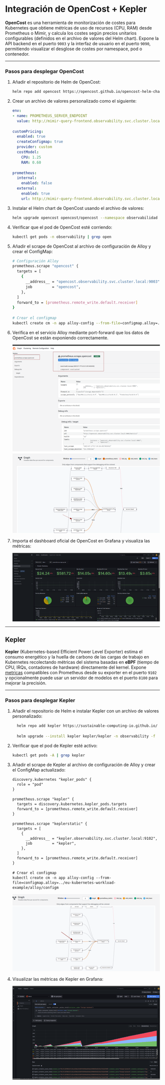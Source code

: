 # Integración de OpenCost + Kepler

**OpenCost** es una herramienta de monitorización de costes para Kubernetes que obtiene métricas de uso de recursos (CPU, RAM) desde Prometheus o Mimir, y calcula los costes según precios unitarios configurables (definidos en el archivo de valores del Helm chart). Expone la API backend en el puerto `9003` y la interfaz de usuario en el puerto `9090`, permitiendo visualizar el desglose de costes por namespace, pod o contenedor.

---

### Pasos para desplegar OpenCost

1. Añadir el repositorio de Helm de OpenCost:

   ```bash
   helm repo add opencost https://opencost.github.io/opencost-helm-chart
   ```

2. Crear un archivo de valores personalizado como el siguiente:

   ```yaml
   env:
   - name: PROMETHEUS_SERVER_ENDPOINT
     value: http://mimir-query-frontend.observability.svc.cluster.local:8080/prometheus

   customPricing:
     enabled: true
     createConfigmap: true
     provider: custom
     costModel:
       CPU: 1.25
       RAM: 0.60

   prometheus:
     internal:
       enabled: false
     external:
       enabled: true
       url: http://mimir-query-frontend.observability.svc.cluster.local:8080/prometheus
   ```

3. Instalar el Helm chart de OpenCost usando el archivo de valores:

   ```bash
   helm upgrade opencost opencost/opencost --namespace observabilidad -f values-opencost.yaml
   ```

4. Verificar que el pod de OpenCost esté corriendo:

   ```bash
   kubectl get pods -n observability | grep open
   ```

5. Añadir el scrape de OpenCost al archivo de configuración de Alloy y crear el ConfigMap:

   ```bash
   # Configuración Alloy
   prometheus.scrape "opencost" {
     targets = [
       {
         __address__ = "opencost.observability.svc.cluster.local:9003", 
         job         = "opencost",
       },
     ]
     forward_to = [prometheus.remote_write.default.receiver]
   }

   # Crear el configmap
   kubectl create cm -n app alloy-config --from-file=configmap.alloy=../eu-kubernetes-workload-example/alloy/configm
   ```

6. Verifica en el servicio Alloy mediante port-forward que los datos de OpenCost se están exponiendo correctamente.

   ![opencost](recursos/opencost-1.png)
   ![opencost-graph](recursos/opencost-graph.png)

7. Importa el dashboard oficial de OpenCost en Grafana y visualiza las métricas:

   ![opencost-dashboard](recursos/opencost-dashboard.png)

---

## Kepler

**Kepler** (Kubernetes-based Efficient Power Level Exporter) estima el consumo energético y la huella de carbono de las cargas de trabajo en Kubernetes recolectando métricas del sistema basadas en **eBPF** (tiempo de CPU, IRQs, contadores de hardware) directamente del kernel. Expone [metricas](https://github.com/sustainable-computing-io/kepler/blob/main/docs/user/metrics.md) compatibles con Prometheus desde su exporter en el puerto `9102` y opcionalmente puede usar un servidor de modelos en el puerto `8100` para mejorar la precisión.

---

### Pasos para desplegar Kepler

1. Añadir el repositorio de Helm e instalar Kepler con un archivo de valores personalizado:

    ```bash
      helm repo add kepler https://sustainable-computing-io.github.io/  kepler-helm-chart/

      helm upgrade --install kepler kepler/kepler -n observability -f   values-kepler.yaml
    ```

2. Verificar que el pod de Kepler esté activo:

   ```bash
   kubectl get pods -A | grep kepler
   ```

3. Añadir el scrape de Kepler al archivo de configuración de Alloy y crear el ConfigMap actualizado:

   ```hcl
   discovery.kubernetes "kepler_pods" {
     role = "pod"
   }

   prometheus.scrape "kepler" {
     targets = discovery.kubernetes.kepler_pods.targets
     forward_to = [prometheus.remote_write.default.receiver]
   }

   prometheus.scrape "keplerstatic" {
     targets = [
       {
         __address__ = "kepler.observability.svc.cluster.local:9102",
         job         = "kepler",
       },
     ]
     forward_to = [prometheus.remote_write.default.receiver]
   }

   # Crear el configmap
   kubectl create cm -n app alloy-config --from-file=configmap.alloy=../eu-kubernetes-workload-example/alloy/configm
   ```

   ![Kepler-alloy](recursos/kepler-alloy.png)

4. Visualizar las métricas de Kepler en Grafana:

   ![kepler-dashboard](recursos/kepler-dashboard.png)

